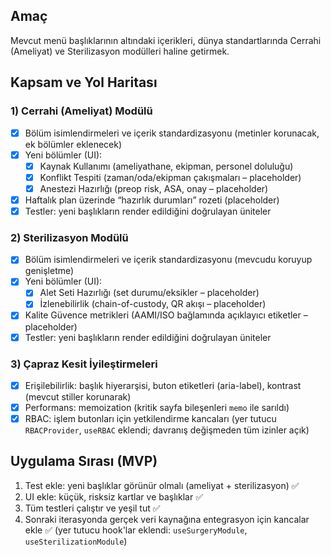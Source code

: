 ## Amaç

Mevcut menü başlıklarının altındaki içerikleri, dünya standartlarında Cerrahi (Ameliyat) ve Sterilizasyon modülleri haline getirmek.

## Kapsam ve Yol Haritası

### 1) Cerrahi (Ameliyat) Modülü
- [x] Bölüm isimlendirmeleri ve içerik standardizasyonu (metinler korunacak, ek bölümler eklenecek)
- [x] Yeni bölümler (UI):
  - [x] Kaynak Kullanımı (ameliyathane, ekipman, personel doluluğu)
  - [x] Konflikt Tespiti (zaman/oda/ekipman çakışmaları – placeholder)
  - [x] Anestezi Hazırlığı (preop risk, ASA, onay – placeholder)
- [x] Haftalık plan üzerinde “hazırlık durumları” rozeti (placeholder)
- [x] Testler: yeni başlıkların render edildiğini doğrulayan üniteler

### 2) Sterilizasyon Modülü
- [x] Bölüm isimlendirmeleri ve içerik standardizasyonu (mevcudu koruyup genişletme)
- [x] Yeni bölümler (UI):
  - [x] Alet Seti Hazırlığı (set durumu/eksikler – placeholder)
  - [x] İzlenebilirlik (chain-of-custody, QR akışı – placeholder)
- [x] Kalite Güvence metrikleri (AAMI/ISO bağlamında açıklayıcı etiketler – placeholder)
- [x] Testler: yeni başlıkların render edildiğini doğrulayan üniteler

### 3) Çapraz Kesit İyileştirmeleri
- [x] Erişilebilirlik: başlık hiyerarşisi, buton etiketleri (aria-label), kontrast (mevcut stiller korunarak)
- [x] Performans: memoization (kritik sayfa bileşenleri `memo` ile sarıldı)
- [x] RBAC: işlem butonları için yetkilendirme kancaları (yer tutucu `RBACProvider`, `useRBAC` eklendi; davranış değişmeden tüm izinler açık)

## Uygulama Sırası (MVP)
1. Test ekle: yeni başlıklar görünür olmalı (ameliyat + sterilizasyon) ✅
2. UI ekle: küçük, risksiz kartlar ve başlıklar ✅
3. Tüm testleri çalıştır ve yeşil tut ✅
4. Sonraki iterasyonda gerçek veri kaynağına entegrasyon için kancalar ekle ✅ (yer tutucu hook'lar eklendi: `useSurgeryModule`, `useSterilizationModule`)


